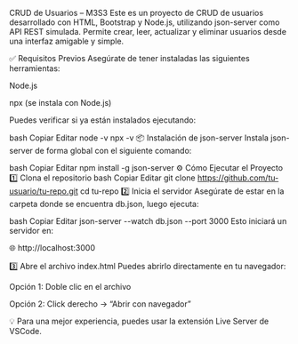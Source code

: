  CRUD de Usuarios – M3S3
Este es un proyecto de CRUD de usuarios desarrollado con HTML, Bootstrap y Node.js, utilizando json-server como API REST simulada.
Permite crear, leer, actualizar y eliminar usuarios desde una interfaz amigable y simple.

✅ Requisitos Previos
Asegúrate de tener instaladas las siguientes herramientas:

Node.js

npx (se instala con Node.js)

Puedes verificar si ya están instalados ejecutando:

bash
Copiar
Editar
node -v
npx -v
📦 Instalación de json-server
Instala json-server de forma global con el siguiente comando:

bash
Copiar
Editar
npm install -g json-server
⚙️ Cómo Ejecutar el Proyecto
1️⃣ Clona el repositorio
bash
Copiar
Editar
git clone https://github.com/tu-usuario/tu-repo.git
cd tu-repo
2️⃣ Inicia el servidor
Asegúrate de estar en la carpeta donde se encuentra db.json, luego ejecuta:

bash
Copiar
Editar
json-server --watch db.json --port 3000
Esto iniciará un servidor en:

🌐 http://localhost:3000

3️⃣ Abre el archivo index.html
Puedes abrirlo directamente en tu navegador:

Opción 1: Doble clic en el archivo

Opción 2: Click derecho → “Abrir con navegador”

💡 Para una mejor experiencia, puedes usar la extensión Live Server de VSCode.
